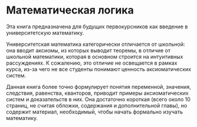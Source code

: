 # Математическая логика

Эта книга предназначена для будущих первокурсников как введение
в университетскую математику.

Университетская математика категорически отличается от школьной:
она вводит аксиомы, из которых выводит теоремы, в отличие от школьной математики, которая
в основном строится на интуитивных рассуждениях. К сожалению, это отличие не освещается
в рамках курса, из-за чего не все студенты понимают ценность аксиоматических систем.

Данная книга более точно формулирует понятия переменной, значения, следствия, равенства,
кванторов, приводит примеры аксиоматических систем и доказательств в них.
Она достаточно короткая (всего около 10 страниц, не считая обложки, содержания и
дополнительной главы), но содержит материал, необходимый, чтобы начать
формально изучать математику.
